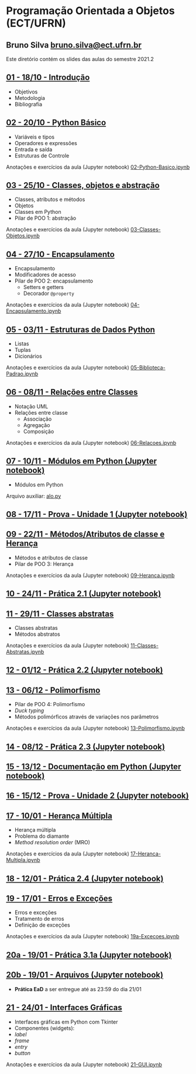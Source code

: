 # Programação Orientada a Objetos (ECT/UFRN)

## Bruno Silva <bruno.silva@ect.ufrn.br>

Este diretório contém os slides das aulas do semestre 2021.2

## [01 - 18/10 - Introdução](./01-intro)
 - Objetivos
 - Metodologia
 - Bibliografia

## [02 - 20/10 - Python Básico](./02-python-basico)
 - Variáveis e tipos
 - Operadores e expressões
 - Entrada e saída
 - Estruturas de Controle

Anotações e exercícios da aula (Jupyter notebook) [02-Python-Basico.ipynb](./02-python-basico/02-Python-Basico.ipynb)

## [03 - 25/10 - Classes, objetos e abstração](./03-classes-objetos/)
 - Classes, atributos e métodos
 - Objetos
 - Classes em Python
 - Pilar de POO 1: abstração

Anotações e exercícios da aula (Jupyter notebook) [03-Classes-Objetos.ipynb](./03-classes-objetos/03-Classes-Objetos.ipynb)

## [04 - 27/10 - Encapsulamento](./04-encapsulamento/)
 - Encapsulamento
 - Modificadores de acesso
 - Pilar de POO 2: encapsulamento
    - Setters e getters
    - Decorador `@property`

Anotações e exercícios da aula (Jupyter notebook) [04-Encapsulamento.ipynb](./04-encapsulamento/04-Encapsulamento.ipynb)

## [05 - 03/11 - Estruturas de Dados Python](./05-biblioteca-padrao)
 - Listas
 - Tuplas
 - Dicionários

Anotações e exercícios da aula (Jupyter notebook) [05-Biblioteca-Padrao.ipynb](./05-biblioteca-padrao/05-Biblioteca-Padrao.ipynb)

## [06 - 08/11 - Relações entre Classes](./06-relacoes)
 - Notação UML
 - Relações entre classe
    - Associação
    - Agregação
    - Composição

Anotações e exercícios da aula (Jupyter notebook) [06-Relacoes.ipynb](./06-relacoes/06-Relacoes.ipynb)

## [07 - 10/11 - Módulos em Python (Jupyter notebook)](./07-modulos/07-Modulos.ipynb)
 - Módulos em Python

Arquivo auxiliar: [alo.py](./07-modulos/alo.py)

## [08 - 17/11 - Prova - Unidade 1 (Jupyter notebook)](./08-prova1/poo_2021.2_p1.ipynb)

## [09 - 22/11 - Métodos/Atributos de classe e Herança](./09-heranca)
 - Métodos e atributos de classe
 - Pilar de POO 3: Herança

Anotações e exercícios da aula (Jupyter notebook) [09-Heranca.ipynb](./09-heranca/09-Heranca.ipynb)

## [10 - 24/11 - Prática 2.1 (Jupyter notebook)](./10-heranca_pratica/Pratica_2.1.ipynb)

## [11 - 29/11 - Classes abstratas](./11-classes-abstratas)
 - Classes abstratas
 - Métodos abstratos

Anotações e exercícios da aula (Jupyter notebook) [11-Classes-Abstratas.ipynb](./11-classes-abstratas/11-Classes-Abstratas.ipynb)

## [12 - 01/12 - Prática 2.2 (Jupyter notebook)](./12-classes-abstratas_pratica/Pratica_2.2.ipynb)

## [13 - 06/12 - Polimorfismo](./13-polimorfismo)
 - Pilar de POO 4: Polimorfismo
 - *Duck typing*
 - Métodos polimórficos através de variações nos parâmetros

Anotações e exercícios da aula (Jupyter notebook) [13-Polimorfismo.ipynb](./13-polimorfismo/13-Polimorfismo.ipynb)

## [14 - 08/12 - Prática 2.3 (Jupyter notebook)](./14-polimorfismo_pratica/Pratica_2.3.ipynb)

## [15 - 13/12 - Documentação em Python (Jupyter notebook)](./15-documentacao/15-Documentacao.ipynb)

## [16 - 15/12 - Prova - Unidade 2 (Jupyter notebook)](./16-prova2/poo_2021.2_p2.ipynb)

## [17 - 10/01 - Herança Múltipla](./17-heranca-multipla)
 - Herança múltipla
 - Problema do diamante
 - *Method resolution order* (MRO)

Anotações e exercícios da aula (Jupyter notebook) [17-Heranca-Multipla.ipynb](./17-heranca-multipla/17-Heranca-Multipla.ipynb)

## [18 - 12/01 - Prática 2.4 (Jupyter notebook)](./18-heranca-multipla_pratica/18-Heranca-Multipla_Pratica.ipynb)

## [19 - 17/01 - Erros e Exceções](./19-excecoes)
 - Erros e exceções
 - Tratamento de erros
 - Definição de exceções

Anotações e exercícios da aula (Jupyter notebook) [19a-Excecoes.ipynb](./19a-excecoes/19a-Excecoes.ipynb)

## [20a - 19/01 - Prática 3.1a (Jupyter notebook)](./20a-excecoes_pratica/20a-Excecoes_Pratica.ipynb)

## [20b - 19/01 - Arquivos (Jupyter notebook)](./20b-arquivos/20b-Arquivos.ipynb)
 - **Prática EaD** a ser entregue até as 23:59 do dia 21/01

## [21 - 24/01 - Interfaces Gráficas](./21-gui)
- Interfaces gráficas em Python com Tkinter
- Componentes (widgets):
- *label*
- *frame*
- *entry*
- *button*

Anotações e exercícios da aula (Jupyter notebook) [21-GUI.ipynb](./21-gui/21-GUI.ipynb)

<!--

## [14b - 23/08 - Padrão de Projeto MVC (Jupyter notebook)](./14b-mvc/14b-MVC.ipynb)
 - **Prática EaD** a ser entregue até as 23:59 do dia 29/08

## [15 - 29/08 - Projeto Final 1(Jupyter notebook)](./15-projeto_final1/15-Projeto_Final_parte1.ipynb)
- Implementação do projeto final -- parte 1

## [16 - 06/09 - Projeto Final 2(Jupyter notebook)](./16-projeto_final2/16-Projeto_Final_parte2.ipynb)
- Implementação do projeto final -- parte 2

-->